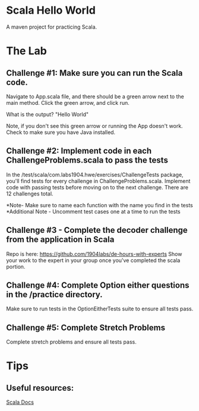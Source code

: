 # Scala Hello World

A maven project for practicing Scala.

# The Lab

## Challenge #1: Make sure you can run the Scala code.

Navigate to App.scala file, and there should be a green arrow next to the main method. Click the green arrow, and click 
run.

What is the output? "Hello World"

Note, if you don't see this green arrow or running the App doesn't work. Check to make sure you have Java installed.

## Challenge #2: Implement code in each ChallengeProblems.scala to pass the tests

In the /test/scala/com.labs1904.hwe/exercises/ChallengeTests package, you'll find 
tests for every challenge in ChallengeProblems.scala. Implement code with passing tests before
moving on to the next challenge. There are 12 challenges total. 

*Note- Make sure to name each function with the name you find in the tests
*Additional Note - Uncomment test cases one at a time to run the tests


## Challenge #3 - Complete the decoder challenge from the application in Scala
Repo is here: https://github.com/1904labs/de-hours-with-experts Show your work to the expert in your group 
once you've completed the scala portion. 

## Challenge #4: Complete Option either questions in the /practice directory. 
Make sure to run tests in the OptionEitherTests suite to ensure all tests pass. 


## Challenge #5: Complete Stretch Problems

Complete stretch problems and ensure all tests pass. 


# Tips

## Useful resources:

[Scala Docs](https://docs.scala-lang.org/tutorials/scala-for-java-programmers.html)



